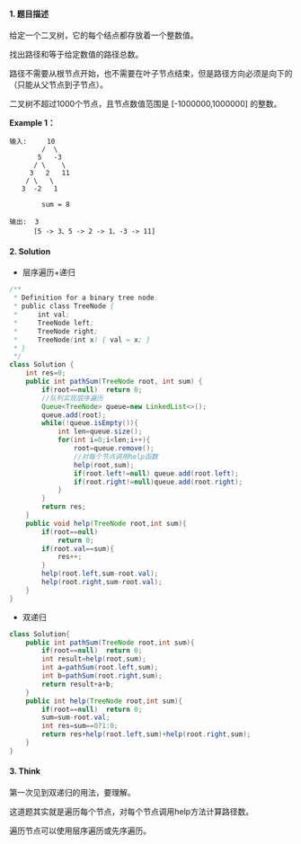 #### 1. 题目描述

给定一个二叉树，它的每个结点都存放着一个整数值。

找出路径和等于给定数值的路径总数。

路径不需要从根节点开始，也不需要在叶子节点结束，但是路径方向必须是向下的（只能从父节点到子节点）。

二叉树不超过1000个节点，且节点数值范围是 [-1000000,1000000] 的整数。

**Example 1：**

```
输入:     10
        /  \
       5   -3
      / \    \
     3   2   11
    / \   \
   3  -2   1
   
   		sum = 8

输出:  3
	  [5 -> 3、5 -> 2 -> 1、-3 -> 11]
```

#### 2. Solution

* 层序遍历+递归

```java
/**
 * Definition for a binary tree node.
 * public class TreeNode {
 *     int val;
 *     TreeNode left;
 *     TreeNode right;
 *     TreeNode(int x) { val = x; }
 * }
 */
class Solution {
    int res=0;
    public int pathSum(TreeNode root, int sum) {
        if(root==null)  return 0;
        //队列实现层序遍历
        Queue<TreeNode> queue=new LinkedList<>();
        queue.add(root);
        while(!queue.isEmpty()){
            int len=queue.size();
            for(int i=0;i<len;i++){
                root=queue.remove();
                //对每个节点调用help函数
                help(root,sum);
                if(root.left!=null) queue.add(root.left);
                if(root.right!=null)queue.add(root.right);
            }
        }
        return res;
    }
    public void help(TreeNode root,int sum){
        if(root==null)
            return 0;
        if(root.val==sum){
            res++;
        }
        help(root.left,sum-root.val);
        help(root.right,sum-root.val);
    }
}
```

* 双递归

```java
class Solution{
	public int pathSum(TreeNode root,int sum){
        if(root==null)	return 0;
        int result=help(root,sum);
        int a=pathSum(root.left,sum);
        int b=pathSum(root.right,sum);
        return result+a+b;
    }
    public int help(TreeNode root,int sum){
        if(root==null)	return 0;
        sum=sum-root.val;
        int res=sum==0?1:0;
        return res+help(root.left,sum)+help(root.right,sum);
    }
}
```

#### 3. Think

第一次见到双递归的用法，要理解。

这道题其实就是遍历每个节点，对每个节点调用help方法计算路径数。

遍历节点可以使用层序遍历或先序遍历。